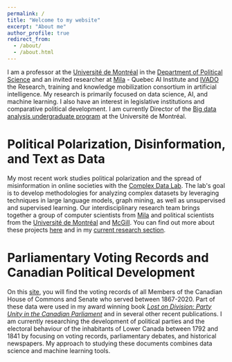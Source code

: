 ```yaml
---
permalink: /
title: "Welcome to my website"
excerpt: "About me"
author_profile: true
redirect_from: 
  - /about/
  - /about.html
---
```


I am a professor at the [Université de Montréal](https://umontreal.ca) in the [Department of Political Science](https://pol.umontreal.ca/english/home/) and an invited researcher at [Mila](https://mila.quebec/en/) - Quebec AI Institute and [IVADO](https://ivado.ca/en/) the Research, training and knowledge mobilization consortium in artificial intelligence. My research is primarily focused on data science, AI, and machine learning. I also have an interest in legislative institutions and comparative political development. I am currently Director of the [Big data analysis undergraduate program](https://admission.umontreal.ca/programmes/microprogramme-de-1er-cycle-en-analyse-des-megadonnees-en-sciences-humaines-et-sociales/) at the Université de Montréal.

Political Polarization, Disinformation, and Text as Data 
======
My most recent work studies political polarization and the spread of misinformation in online societies with the [Complex Data Lab](https://complexdatalabmcgill.github.io). The lab's goal is to develop methodologies for analyzing complex datasets by leveraging techniques in large language models, graph mining, as well as unsupervised and supervised learning. Our interdisciplinary research team brings together a group of computer scientists from [Mila](https://mila.quebec/en/) and political scientists from the [Université de Montréal](https://pol.umontreal.ca/accueil/) and [McGill](https://www.mcgill.ca/politicalscience/). You can find out more about these projects [here](https://politicalpolarization.github.io) and in my [current research section](https://jf-godbout.github.io/publications/).

Parliamentary Voting Records and Canadian Political Development 
======
On this [site](https://jf-godbout.github.io/data/), you will find the voting records of all Members of the Canadian House of Commons and Senate who served between 1867-2020. Part of these data were used in my award winning book [*Lost on Division: Party Unity in the Canadian Parliament*](https://utorontopress.com/9781487524753/lost-on-division/) and in several other recent publications. I am currently researching the development of political parties and the electoral behaviour of the inhabitants of Lower Canada between 1792 and 1841 by focusing on voting records, parliamentary debates, and historical newspapers. My approach to studying these documents combines data science and machine learning tools. 





